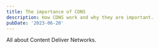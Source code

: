 ```yaml
---
title: The importance of CDNS
description: How CDNS work and why they are important.
pubDate: '2023-06-20'
---
```


All about Content Deliver Networks.

